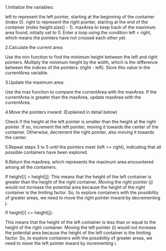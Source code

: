 1.Initialize the variables:

left to represent the left pointer, starting at the beginning of the container (index 0).
right to represent the right pointer, starting at the end of the container (index height.size() - 1).
maxArea to keep track of the maximum area found, initially set to 0.
Enter a loop using the condition left < right, which means the pointers have not crossed each other yet.

2.Calculate the current area:

Use the min function to find the minimum height between the left and right pointers.
Multiply the minimum height by the width, which is the difference between the indices of the pointers: (right - left).
Store this value in the currentArea variable.

3.Update the maximum area:

Use the max function to compare the currentArea with the maxArea.
If the currentArea is greater than the maxArea, update maxArea with the currentArea.

4.Move the pointers inward: (Explained in detail below)

Check if the height at the left pointer is smaller than the height at the right pointer.
If so, increment the left pointer, moving it towards the center of the container.
Otherwise, decrement the right pointer, also moving it towards the center.

5.Repeat steps 3 to 5 until the pointers meet (left >= right), indicating that all possible containers have been explored.

6.Return the maxArea, which represents the maximum area encountered among all the containers.



If height[i] > height[j]:
This means that the height of the left container is greater than the height of the right container.
Moving the right pointer (j) would not increase the potential area because the height of the right container is the limiting factor.
So, to explore containers with the possibility of greater areas, we need to move the right pointer inward by decrementing j.

If height[i] <= height[j]:

This means that the height of the left container is less than or equal to the height of the right container.
Moving the left pointer (i) would not increase the potential area because the height of the left container is the limiting factor.
So, to explore containers with the possibility of greater areas, we need to move the left pointer inward by incrementing i.